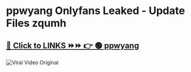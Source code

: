 
 # ppwyang Onlyfans Leaked - Update Files zqumh

## <h2><a href="https://clipsfans.com/ppwyang&ref=git">🔗 Click to LINKS ⏩⏩ 👉 🟢 ppwyang </a></h2>

<a href="https://clipsfans.com/ppwyang&ref=git" rel="nofollow" data-target="animated-image.originalLink"><img src="https://i.ibb.co.com/xMMVF88/686577567.gif" alt="Viral Video Original" style="max-width: 100%; display: inline-block;" data-target="animated-image.originalImage"></a>

